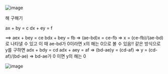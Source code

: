 ![image](https://github.com/ManchanTime/TrashBoys/assets/127479677/1457d46f-dba4-4a2c-a3f1-a99d3bd8928f)

해 구해기

ax + by = c
dx + ey = f

==> aex + bey = ce
    bdx + bey = fb
    => (ae-bd)x = ce-fb => x = (ce-fb)/(ae-bd)로 나타낼 수 있고 이 때 ae-bd가 0이라면 x의 해는 0으로 볼 수 있음!!
    같은 방식으로 y를 구하면
    adx + bdy = cd
    adx + aey = af
    => (bd-ae)y = (cd-af) => y = (cd-af)/(bd-ae) => bd-ae가 0 이면 y의 해는 0

  ![image](https://github.com/ManchanTime/TrashBoys/assets/127479677/c3abfb26-e525-4baf-9d92-cfdb5bc8c6fe)
